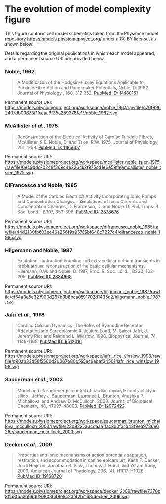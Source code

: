 # The evolution of model complexity figure

This figure contains cell model schematics taken from the Physiome model repository <https://models.physiomeproject.org/> under a CC BY license, as shown below:


Details regarding the original publications in which each model appeared, and a permanent source URI are provided below.

### Noble, 1962

>A Modification of the Hodgkin-Huxley Equations Applicable to Purkinje Fibre Action and Pace-maker Potentials, Noble, D. 1962 Journal of Physiology , 160, 317-352. [PubMed ID: 14480151](https://www.ncbi.nlm.nih.gov/pubmed/14480151?dopt=Abstract)

Permanent source URI: <https://models.physiomeproject.org/workspace/noble_1962/rawfile/c70f8962407db00673f1fdcac9f35a2593781c17/noble_1962.svg>

### McAllister *et al*., 1975

>Reconstruction of the Electrical Activity of Cardiac Purkinje Fibres, McAllister, R.E. Noble, D. and Tsien, R.W. 1975, Journal of Physiology, 251, 1-59. [PubMed ID: 1185607](https://www.ncbi.nlm.nih.gov/pubmed/1185607?dopt=Abstract)

Permanent source URI: <https://models.physiomeproject.org/workspace/mcallister_noble_tsien_1975/rawfile/6ec9ddd70248f369c4e2264b2f975cd1e6e59fa0/mcallister_noble_tsien_1975.svg>

### DiFrancesco and Noble, 1985

>A Model of the Cardiac Electrical Activity Incorporating Ionic Pumps and Concentration Changes - Simulations of Ionic Currents and Concentration Changes, Di Francesco, D. and Noble, D. Phil. Trans. R. Soc. Lond. , B307, 353-398. [PubMed ID: 2578676](https://www.ncbi.nlm.nih.gov/pubmed/2578676?dopt=Abstract)

Permanent source URI: <https://models.physiomeproject.org/workspace/difrancesco_noble_1985/rawfile/44d2130fb683ec46e256f9a95765bf648c7227c4/difrancesco_noble_1985.svg>

### Hilgemann and Noble, 1987

>Excitation-contraction coupling and extracellular calcium transients in rabbit atrium: reconstruction of the basic cellular mechanisms, Hilemann, D.W. and Noble, D. 1987, Proc. R. Soc. Lond. , B230, 163-205. [PubMed ID: 2884668](https://www.ncbi.nlm.nih.gov/pubmed/2884668?dopt=Abstract)

Permanent source URI: <https://models.physiomeproject.org/workspace/hilgemann_noble_1987/rawfile/cf54a3e5e327900d267b3b8bca0591702d1435c2/hilgemann_noble_1987.svg>

### Jafri *et al*., 1998

>Cardiac Calcium Dynamics: The Roles of Ryanodine Receptor Adaptation and Sarcoplasmic Reticulum Load, M. Saleet Jafri, J. Jeremy Rice and Raimond L. Winslow, 1998, Biophysical Journal, 74, 1149-1168. [PubMed ID: 9512016](https://www.ncbi.nlm.nih.gov/pubmed/9512016?dopt=Abstract)

Permanent source URI: <https://models.physiomeproject.org/workspace/jafri_rice_winslow_1998/rawfile/d90ab33d58f5500d20067b80b595ec9ebaf24501/jafri_rice_winslow_1998.svg>

### Saucerman *et al*., 2003

>Modeling beta-adrenergic control of cardiac myocyte contractility in silico , Jeffrey J. Saucerman, Laurence L. Brunton, Anushka P. Michailova, and Andrew D. McCulloch, 2003, Journal of Biological Chemistry, 48, 47997-48003. [PubMed ID: 12972422](https://www.ncbi.nlm.nih.gov/pubmed/12972422?dopt=Abstract)

Permanent source URI: <https://models.physiomeproject.org/workspace/saucerman_brunton_michailova_mcculloch_2003/rawfile/23d9226364daaa1fac2d0f3cb43f9ea9786e626e/saucerman_mcculloch_2003.svg>

### Decker *et al*., 2009

>Properties and ionic mechanisms of action potential adaptation, restitution, and accommodation in canine epicardium, Keith F. Decker, Jordi Heijman, Jonathan R. Silva, Thomas J. Hund, and Yoram Rudy, 2009, American Journal of Physiology, 296, (4), H1017-H1026. [PubMed ID: 19168720](https://www.ncbi.nlm.nih.gov/pubmed/19168720)

Permanent source URI: <https://models.physiomeproject.org/workspace/decker_2009/rawfile/7370c8ffa3fba2b69d020808648e8c23f42b7153/decker_2009.svg>